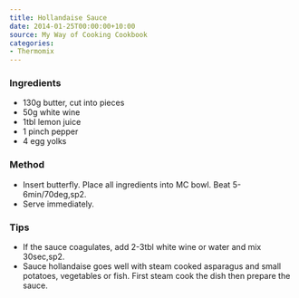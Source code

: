 ```yaml
---
title: Hollandaise Sauce
date: 2014-01-25T00:00:00+10:00
source: My Way of Cooking Cookbook
categories:
- Thermomix
---
```










### Ingredients

* 130g butter, cut into pieces
* 50g white wine
* 1tbl lemon juice
* 1 pinch pepper
* 4 egg yolks

### Method

* Insert butterfly.  Place all ingredients into MC bowl.  Beat 5-6min/70deg,sp2.
* Serve immediately.

### Tips

* If the sauce coagulates, add 2-3tbl white wine or water and mix 30sec,sp2.
* Sauce hollandaise goes well with steam cooked asparagus and small potatoes, vegetables or fish.  First steam cook the dish then prepare the sauce.
